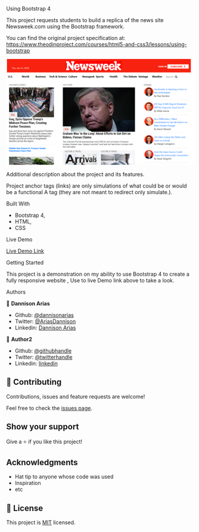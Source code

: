 Using Bootstrap 4

This project requests students to build a replica of the news site Newsweek.com using the Bootstrap framework.

You can find the original project specification at: https://www.theodinproject.com/courses/html5-and-css3/lessons/using-bootstrap

![screenshot](img/ss.png)

Additional description about the project and its features.

Project anchor tags (links) are only simulations of what could be or would be a functional A tag (they are not meant to redirect only simulate.). 

Built With

- Bootstrap 4,
- HTML,
- CSS

Live Demo

[Live Demo Link](https://rawcdn.githack.com/dannisonarias/Bootstrap-Responsive-Design/3be1884e5fa1f9f2125aa19780df8a3a663fdf0a/index.html)


Getting Started

This project is a demonstration on my ability to use Bootstrap 4 to create a fully responsive website , Use to live Demo link above to take a look.

Authors

👤 **Dannison Arias**

- Github: [@dannisonarias](https://github.com/dannisonarias)
- Twitter: [@AriasDannison](https://twitter.com/AriasDannison)
- Linkedin: [Dannison Arias](https://www.linkedin.com/in/dannison-arias-777919190/)

👤 **Author2**

- Github: [@githubhandle](https://github.com/githubhandle)
- Twitter: [@twitterhandle](https://twitter.com/twitterhandle)
- Linkedin: [linkedin](https://linkedin.com/linkedinhandle)

## 🤝 Contributing

Contributions, issues and feature requests are welcome!

Feel free to check the [issues page](../../issues/).

## Show your support

Give a ⭐️ if you like this project!

## Acknowledgments

- Hat tip to anyone whose code was used
- Inspiration
- etc

## 📝 License

This project is [MIT](lic.url) licensed.

